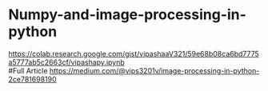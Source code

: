 # Numpy-and-image-processing-in-python
https://colab.research.google.com/gist/vipashaaV321/59e68b08ca6bd7775a5777ab5c2663cf/vipashapy.ipynb<br>
#Full Article 
https://medium.com/@vips3201v/image-processing-in-python-2ce781698190


